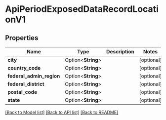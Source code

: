 # ApiPeriodExposedDataRecordLocationV1

## Properties

Name | Type | Description | Notes
------------ | ------------- | ------------- | -------------
**city** | Option<**String**> |  | [optional]
**country_code** | Option<**String**> |  | [optional]
**federal_admin_region** | Option<**String**> |  | [optional]
**federal_district** | Option<**String**> |  | [optional]
**postal_code** | Option<**String**> |  | [optional]
**state** | Option<**String**> |  | [optional]

[[Back to Model list]](./README.md#documentation-for-models) [[Back to API list]](./README.md#documentation-for-api-endpoints) [[Back to README]](../README.md)
